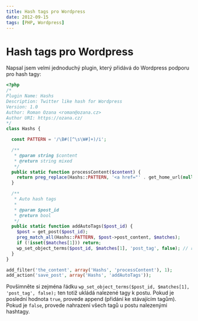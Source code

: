 ```yaml
---
title: Hash tags pro Wordpress
date: 2012-09-15
tags: [PHP, Wordpress]
---
```


# Hash tags pro Wordpress

Napsal jsem velmi jednoduchý plugin, který přidává do Wordpress podporu pro hash tagy:

```php
<?php
/*
Plugin Name: Hashs
Description: Twitter like hash for Wordpress
Version: 1.0
Author: Roman Ozana <roman@ozana.cz>
Author URI: https://ozana.cz/
*/
class Hashs {

  const PATTERN = '/\B#([^\s\W#]+)/i';

  /**
   * @param string $content
   * @return string mixed
   */
  public static function processContent($content) {
    return preg_replace(Hashs::PATTERN, '<a href="' . get_home_url(null, '/tag/$1') . '" class="tag">#$1</a> ', $content);
  }

  /**
   * Auto hash tags
   *
   * @param $post_id
   * @return bool
   */
  public static function addAutoTags($post_id) {
    $post = get_post($post_id);
    preg_match_all(Hashs::PATTERN, $post->post_content, $matches);
    if (!isset($matches[1])) return;
    wp_set_object_terms($post_id, $matches[1], 'post_tag', false); // replace
  }
}

add_filter('the_content', array('Hashs', 'processContent'), 1);
add_action('save_post', array('Hashs', 'addAutoTags'));
```

Povšimněte si zejména řádku  `wp_set_object_terms($post_id, $matches[1], 'post_tag', false);`
ten totiž ukládá nalezené tagy k postu. Pokud je poslední hodnota `true`,
provede append (přidání ke stávajícím tagům). Pokud je `false`, provede 
nahrazení všech tagů u postu nalezenými hashtagy.